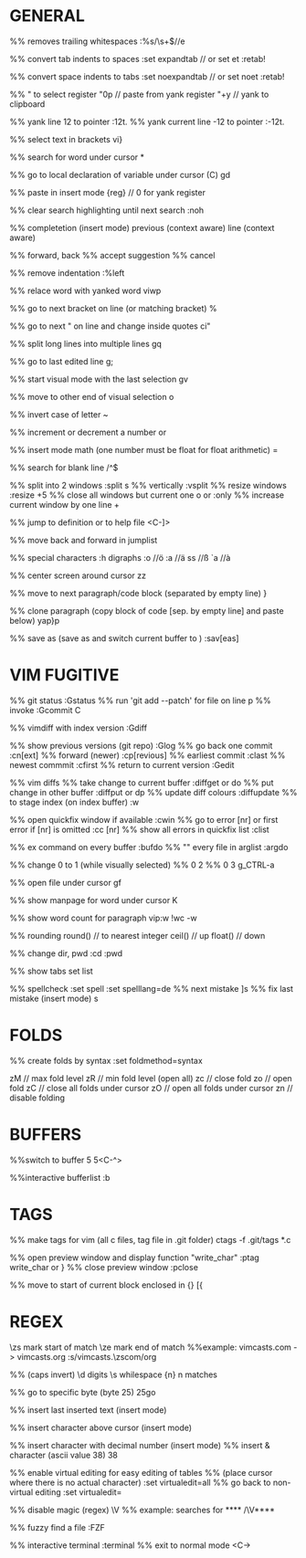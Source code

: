 # GENERAL
%% removes trailing whitespaces
:%s/\s\+$//e

%% convert tab indents to spaces
:set expandtab // or set et
:retab!

%% convert space indents to tabs
:set noexpandtab // or set noet
:retab!

%% " to select register
"0p     // paste from yank register
"+y     // yank to clipboard

%% yank line 12 to pointer
:12t.
%% yank current line -12 to pointer
:-12t.

%% select text in brackets
vi}

%% search for word under cursor
*

%% go to local declaration of variable under cursor (C)
gd

%% paste in insert mode
<C-r> {reg}      // <c-r>0 for yank register

%% clear search highlighting until next search
:noh

%% completetion (insert mode)
<C-x><C-p> previous (context aware)
<C-x><C-l> line (context aware)

%% forward, back
<C-n>
<C-p>
%% accept suggestion
<C-y>
%% cancel
<C-e>

%% remove indentation
:%left

%% relace word with yanked word
viwp

%% go to next bracket on line (or matching bracket)
%

%% go to next " on line and change inside quotes
ci"

%% split long lines into multiple lines
gq

%% go to last edited line
g;

%% start visual mode with the last selection
gv

%% move to other end of visual selection
o

%% invert case of letter
~

%% increment or decrement a number
<C-a>  or <C-x>

%% insert mode math (one number must be float for float arithmetic)
<C-r> =

%% search for blank line
/^$

%% split into 2 windows
:split
<C-w> s
%% vertically
<C-w> <C-v>
:vsplit
%% resize windows
:resize +5
%% close all windows but current one
<C-w>o
    or
:only
%% increase current window by one line
<C-w>+


%% jump to definition or to help file
<C-]>

%% move back and forward in jumplist
<C-o>
<C-i>

%% special characters :h digraphs
<C-k> :o   //ö
<C-k> :a   //ä
<C-k> ss   //ß
<C-k> `a   //à

%% center screen around cursor
zz

%% move to next paragraph/code block (separated by empty line)
}

%% clone paragraph (copy block of code [sep. by empty line] and paste below)
yap}p

%% save as (save as <FILE> and switch current buffer to <FILE>)
:sav[eas]

# VIM FUGITIVE
%% git status
:Gstatus
%% run 'git add --patch' for file on line
p
%% invoke :Gcommit
C

%% vimdiff with index version
:Gdiff

%% show previous versions (git repo)
:Glog
%% go back one commit
:cn[ext]
%% forward (newer)
:cp[revious]
%% earliest commit
:clast
%% newest commmit
:cfirst
%% return to current version
:Gedit

%% vim diffs
%% take change to current buffer
:diffget
    or
do
%% put change in other buffer
:diffput
    or
dp
%% update diff colours
:diffupdate
%% to stage index (on index buffer)
:w

%% open quickfix window if available
:cwin
%% go to error [nr] or first error if [nr] is omitted
:cc [nr]
%% show all errors in quickfix list
:clist

%% ex command on every buffer
:bufdo
%% "" every file in arglist
:argdo

%% change 0 to 1 (while visually selected)
%%        0    2
%%        0    3
g_CTRL-a

%% open file under cursor
gf

%% show manpage for word under cursor
K

%% show word count for paragraph
vip:w !wc -w

%% rounding
round()  // to nearest integer
ceil()   // up
float()  // down

%% change dir, pwd
:cd
:pwd

%% show tabs
set list

%% spellcheck
:set spell
:set spelllang=de
%% next mistake
]s
%% fix last mistake (insert mode)
<C-x>s

# FOLDS
%% create folds by syntax
:set foldmethod=syntax

zM  // max fold level
zR  // min fold level (open all)
zc  // close fold
zo  // open fold
zC  // close all folds under cursor
zO  // open all folds under cursor
zn  // disable folding

# BUFFERS
%%switch to buffer 5
5<C-^>

%%interactive bufferlist
:b <tab>


# TAGS
%% make tags for vim (all c files, tag file in .git folder)
ctags -f .git/tags *.c

%% open preview window and display function "write_char"
:ptag write_char
    or
<C-w>}
%% close preview window
:pclose


%% move to start of current block enclosed in {}
[{

# REGEX
\zs     mark start of match
\ze     mark end of match
%%example: vimcasts.com -> vimcasts.org
:s/vimcasts.\zscom/org

%% (caps invert)
\d      digits
\s      whilespace
\{n}    n matches


%% go to specific byte (byte 25)
25go

%% insert last inserted text (insert mode)
<C-a>

%% insert character above cursor (insert mode)
<C-y>

%% insert character with decimal number (insert mode)
<C-v>
%% insert & character (ascii value 38)
<C-v>38

%% enable virtual editing for easy editing of tables
%% (place cursor where there is no actual character)
:set virtualedit=all
%% go back to non-virtual editing
:set virtualedit=

%% disable magic (regex)
\V
%% example: searches for ****
/\V****

%% fuzzy find a file
:FZF

%% interactive terminal
:terminal
%% exit to normal mode
<C-\><C-n>

